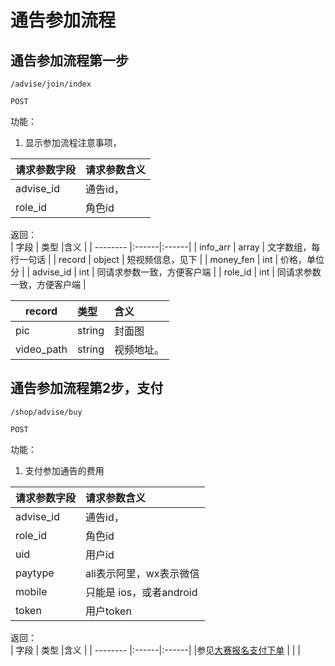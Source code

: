 
# 通告参加流程


## 通告参加流程第一步
~~~
/advise/join/index
~~~
~~~
POST
~~~
 

功能：  

1. 显示参加流程注意事项，


| 请求参数字段        | 请求参数含义  |
| -------- |:------|
|advise_id       |  通告id，|
|role_id       |  角色id|

返回：   
| 字段        | 类型 |含义  |
| -------- |:------|:------|
| info_arr |   array  | 文字数组，每行一句话 |
| record |   object  | 短视频信息，见下 |
| money_fen |   int  | 价格，单位分 |
| advise_id |   int  | 同请求参数一致，方便客户端 |
| role_id |   int  |  同请求参数一致，方便客户端 |

| record        | 类型 |含义  |
| -------- |:------|:------|
| pic |   string  | 封面图 |
| video_path |  string  | 视频地址。 |


## 通告参加流程第2步，支付
~~~
/shop/advise/buy
~~~
~~~
POST
~~~
 

功能：  

1. 支付参加通告的费用


| 请求参数字段        | 请求参数含义  |
| -------- |:------|
|advise_id       |  通告id，|
|role_id       |  角色id|
|uid       |  用户id|
|paytype       |  ali表示阿里，wx表示微信|
|mobile       |  只能是 ios，或者android|
|token       |  用户token|



返回：   
| 字段        | 类型 |含义  |
| -------- |:------|:------|
|参见[大赛报名支付下单](/shop/doc/index/name/大赛报名支付下单)  |     |  |






















